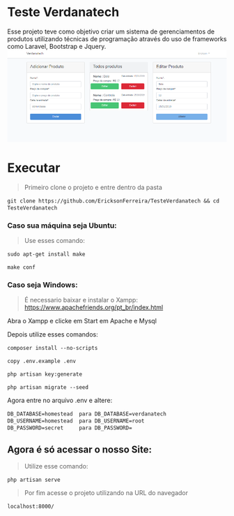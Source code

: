 # Teste Verdanatech

Esse projeto teve como objetivo criar um sistema de gerenciamentos de produtos utilizando técnicas de programação através do uso de frameworks como Laravel, Bootstrap e Jquery.
![Captura de tela de 2019-04-16 16-43-13](https://github.com/EricksonFerreira/TesteVerdanatech/blob/master/public/img/papel-parede.png)

# Executar
> Primeiro clone o projeto e entre dentro da pasta
```
git clone https://github.com/EricksonFerreira/TesteVerdanatech && cd TesteVerdanatech
```
### Caso sua máquina seja Ubuntu:
> Use esses comando:
```
sudo apt-get install make
```
```
make conf
```
### Caso seja Windows:
> É necessario baixar e instalar o Xampp: https://www.apachefriends.org/pt_br/index.html
<p> Abra o Xampp e clicke em Start em Apache e Mysql</p>
<p>Depois utilize esses comandos:</p>

```
composer install --no-scripts
```
```
copy .env.example .env
```
```
php artisan key:generate
```
```
php artisan migrate --seed
```
Agora entre no arquivo .env e altere:
```
DB_DATABASE=homestead  para DB_DATABASE=verdanatech
DB_USERNAME=homestead  para DB_USERNAME=root
DB_PASSWORD=secret     para DB_PASSWORD=
```

## Agora é só acessar o nosso Site:

> Utilize esse comando:
```
php artisan serve
```
> Por fim acesse o projeto utilizando na URL do navegador

```
localhost:8000/
```
